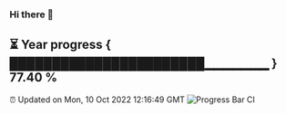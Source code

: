 ### Hi there 👋
⏳ Year progress { ███████████████████████▁▁▁▁▁▁▁ } 77.40 %
---
⏰ Updated on Mon, 10 Oct 2022 12:16:49 GMT
![Progress Bar CI](https://github.com/Moyi321/Moyi321/workflows/Progress%20Bar%20CI/badge.svg)
